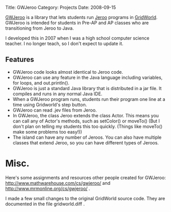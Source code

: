 Title: GWJeroo
Category: Projects
Date: 2008-09-15


[GWJeroo](https://github.com/JeffAMcGee/GWJeroo) is a library that lets
students run [Jeroo](http://home.cc.gatech.edu/dorn/jeroo) programs in
[GridWorld](http://www.horstmann.com/gridworld/).
GWJeroo is intended for students in Pre-AP and AP classes who are transitioning
from Jeroo to Java.

I developed this in 2007 when I was a high school computer science teacher. I
no longer teach, so I don't expect to update it.

## Features

* GWJeroo code looks almost identical to Jeroo code.
* GWJeroo can use any feature in the Java language including variables, for
  loops, and out.println().
* GWJeroo is just a standard Java library that is distributed in a jar file. It
  compiles and runs in any normal Java IDE.
* When a GWJeroo program runs, students run their program one line at a time
  using Gridworld's step button.
* GWJeroo can read .jev files from Jeroo.
* In GWJeroo, the class Jeroo extends the class Actor. This means you can call
  any of Actor's methods, such as setColor() or moveTo() (But I don't plan on
  telling my students this too quickly. (Things like moveTo() make some
  problems too easy!))
* The island can have any number of Jeroos. You can also have multiple classes
  that extend Jeroo, so you can have different types of Jeroos.

# Misc.
Here's some assignments and resources other people created for GWJeroo:
http://www.mathwarehouse.com/cs/gwjeroo/ and
http://www.mrmonline.org/cs/gwjeroo/ .

I made a few small changes to the original GridWorld source code.  They are
documented in the file gridworld.diff .
